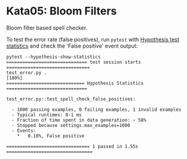 # Kata05: Bloom Filters

Bloom filter based spell checker.

To test the error rate (false positives), run `pytest` with [Hypothesis test statistics](https://hypothesis.readthedocs.io/en/latest/details.html#test-statistics) and check the 'False positive' event output:

```
pytest --hypothesis-show-statistics
============================== test session starts ===============================
test_error.py .                                                            [100%]
============================= Hypothesis Statistics ==============================

test_error.py::test_spell_check_false_positives:

  - 1000 passing examples, 0 failing examples, 1 invalid examples
  - Typical runtimes: 0-1 ms
  - Fraction of time spent in data generation: ~ 58%
  - Stopped because settings.max_examples=1000
  - Events:
    *   0.10%, False positive

=============================== 1 passed in 1.55s ================================
```
